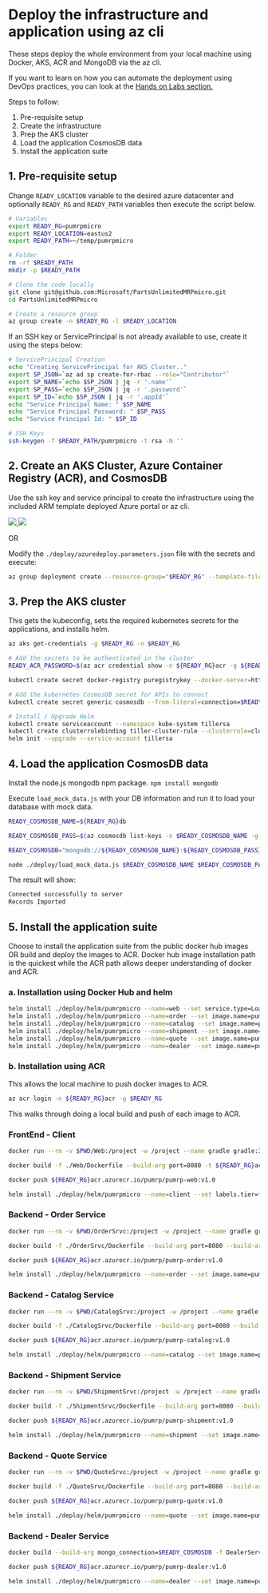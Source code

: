 # Deploy the infrastructure and application using az cli

These steps deploy the whole environment from your local machine using Docker, AKS, ACR and MongoDB via the az cli.

If you want to learn on how you can automate the deployment using DevOps practices, you can look at the [Hands on Labs section.](https://microsoft.github.io/PartsUnlimitedMRPmicro/hols/circleci.html)

Steps to follow:

1. Pre-requisite setup
2. Create the infrastructure
3. Prep the AKS cluster
4. Load the application CosmosDB data
5. Install the application suite

## 1. Pre-requisite setup

Change `READY_LOCATION` variable to the desired azure datacenter and optionally `READY_RG` and `READY_PATH` variables then execute the script below.

```bash
# Variables
export READY_RG=pumrpmicro
export READY_LOCATION=eastus2
export READY_PATH=~/temp/pumrpmicro

# Folder
rm -rf $READY_PATH
mkdir -p $READY_PATH

# Clone the code locally
git clone git@github.com:Microsoft/PartsUnlimitedMRPmicro.git
cd PartsUnlimitedMRPmicro

# Create a resource group
az group create -n $READY_RG -l $READY_LOCATION
```

If an SSH key or ServicePrincipal is not already available to use, create it using the steps below:

```bash
# ServicePrincipal Creation
echo "Creating ServicePrincipal for AKS Cluster.."
export SP_JSON=`az ad sp create-for-rbac --role="Contributor"`
export SP_NAME=`echo $SP_JSON | jq -r '.name'`
export SP_PASS=`echo $SP_JSON | jq -r '.password'`
export SP_ID=`echo $SP_JSON | jq -r '.appId'`
echo "Service Principal Name: " $SP_NAME
echo "Service Principal Password: " $SP_PASS
echo "Service Principal Id: " $SP_ID

# SSH Keys
ssh-keygen -f $READY_PATH/pumrpmicro -t rsa -N ''
```

## 2. Create an AKS Cluster, Azure Container Registry (ACR), and CosmosDB

Use the ssh key and service principal to create the infrastructure using the included ARM template deployed Azure portal or az cli.

<a href="https://portal.azure.com/#create/Microsoft.Template/uri/https://raw.githubusercontent.com/Microsoft/PartsUnlimitedMRPmicro/master/deploy/azuredeploy.json" target="_blank">
    <img src="http://azuredeploy.net/deploybutton.png"/>
</a>

<a href="http://armviz.io/#/?load=https://raw.githubusercontent.com/Microsoft/PartsUnlimitedMRPmicro/master/deploy/azuredeploy.json" target="_blank">
    <img src="http://armviz.io/visualizebutton.png"/>
</a>

OR

Modify the `./deploy/azuredeploy.parameters.json` file with the secrets and execute:

```bash
az group deployment create --resource-group="$READY_RG" --template-file ./deploy/azuredeploy.json --parameters @./deploy/azuredeploy.parameters.json
```

## 3. Prep the AKS cluster

This gets the kubeconfig, sets the required kubernetes secrets for the applications, and installs helm.

```bash
az aks get-credentials -g $READY_RG -n $READY_RG

# Add the secrets to be authenticated in the cluster
READY_ACR_PASSWORD=$(az acr credential show -n ${READY_RG}acr -g ${READY_RG} -o tsv --query 'passwords[0].value')

kubectl create secret docker-registry puregistrykey --docker-server=https://${READY_RG}acr.azurecr.io --docker-username=${READY_RG}acr --docker-password=$READY_ACR_PASSWORD --docker-email=$READY_RG@contoso.com

# Add the kubernetes CosmosDB secret for APIs to connect
kubectl create secret generic cosmosdb --from-literal=connection=$READY_COSMOSDB --from-literal=database=${READY_COSMOSDB_NAME}

# Install / Upgrade Helm
kubectl create serviceaccount --namespace kube-system tillersa
kubectl create clusterrolebinding tiller-cluster-rule --clusterrole=cluster-admin --serviceaccount=kube-system:tillersa
helm init --upgrade --service-account tillersa
```

## 4. Load the application CosmosDB data

Install the node.js mongodb npm package.
`npm install mongodb`

Execute `load_mock_data.js` with your DB information and run it to load your database with mock data.

```bash
READY_COSMOSDB_NAME=${READY_RG}db

READY_COSMOSDB_PASS=$(az cosmosdb list-keys -n $READY_COSMOSDB_NAME -g ${READY_RG} -o tsv --query 'primaryMasterKey')

READY_COSMOSDB="mongodb://${READY_COSMOSDB_NAME}:${READY_COSMOSDB_PASS}@${READY_COSMOSDB_NAME}.documents.azure.com:10255/${READY_COSMOSDB_NAME}?ssl=true&replicaSet=globaldb"

node ./deploy/load_mock_data.js $READY_COSMOSDB_NAME $READY_COSMOSDB_PASS
```

The result will show:

```bash
Connected successfully to server
Records Imported
```

## 5. Install the application suite

Choose to install the application suite from the public docker hub images OR build and deploy the images to ACR.  Docker hub image installation path is the quickest while the ACR path allows deeper understanding of docker and ACR.

### a. Installation using Docker Hub and helm

```bash
helm install ./deploy/helm/pumrpmicro --name=web --set service.type=LoadBalancer,image.name=pumrp-web,image.repository=microsoft
helm install ./deploy/helm/pumrpmicro --name=order --set image.name=pumrp-order,image.repository=microsoft
helm install ./deploy/helm/pumrpmicro --name=catalog --set image.name=pumrp-catalog,image.repository=microsoft
helm install ./deploy/helm/pumrpmicro --name=shipment --set image.name=pumrp-shipment,image.repository=microsoft
helm install ./deploy/helm/pumrpmicro --name=quote --set image.name=pumrp-quote,image.repository=microsoft
helm install ./deploy/helm/pumrpmicro --name=dealer --set image.name=pumrp-dealer,image.repository=microsoft
```

### b. Installation using ACR

This allows the local machine to push docker images to ACR.

```bash
az acr login -n ${READY_RG}acr -g $READY_RG
```

This walks through doing a local build and push of each image to ACR.

### FrontEnd - Client

```bash
docker run --rm -v $PWD/Web:/project -w /project --name gradle gradle:3.4.1-jdk8-alpine gradle build

docker build -f ./Web/Dockerfile --build-arg port=8080 -t ${READY_RG}acr.azurecr.io/pumrp/pumrp-web:v1.0 .

docker push ${READY_RG}acr.azurecr.io/pumrp/pumrp-web:v1.0

helm install ./deploy/helm/pumrpmicro --name=client --set labels.tier=frontend,service.type=LoadBalancer,image.name=pumrp-web,image.tag=v1.0,image.repository=${READY_RG}acr.azurecr.io/pumrp
```

### Backend - Order Service

```bash
docker run --rm -v $PWD/OrderSrvc:/project -w /project --name gradle gradle:3.4.1-jdk8-alpine gradle build

docker build -f ./OrderSrvc/Dockerfile --build-arg port=8080 --build-arg mongo_connection=$READY_COSMOSDB -t ${READY_RG}acr.azurecr.io/pumrp/pumrp-order:v1.0 .

docker push ${READY_RG}acr.azurecr.io/pumrp/pumrp-order:v1.0

helm install ./deploy/helm/pumrpmicro --name=order --set image.name=pumrp-order,image.tag=v1.0,image.repository=${READY_RG}acr.azurecr.io/pumrp
```

### Backend - Catalog Service

```bash
docker run --rm -v $PWD/CatalogSrvc:/project -w /project --name gradle gradle:3.4.1-jdk8-alpine gradle build

docker build -f ./CatalogSrvc/Dockerfile --build-arg port=8080 --build-arg mongo_connection=$READY_COSMOSDB -t ${READY_RG}acr.azurecr.io/pumrp/pumrp-catalog:v1.0 .

docker push ${READY_RG}acr.azurecr.io/pumrp/pumrp-catalog:v1.0

helm install ./deploy/helm/pumrpmicro --name=catalog --set image.name=pumrp-catalog,image.tag=v1.0,image.repository=${READY_RG}acr.azurecr.io/pumrp
```

### Backend - Shipment Service

```bash
docker run --rm -v $PWD/ShipmentSrvc:/project -w /project --name gradle gradle:3.4.1-jdk8-alpine gradle build

docker build -f ./ShipmentSrvc/Dockerfile --build-arg port=8080 --build-arg mongo_connection=$READY_COSMOSDB -t ${READY_RG}acr.azurecr.io/pumrp/pumrp-shipment:v1.0 .

docker push ${READY_RG}acr.azurecr.io/pumrp/pumrp-shipment:v1.0

helm install ./deploy/helm/pumrpmicro --name=shipment --set image.name=pumrp-shipment,image.tag=v1.0,image.repository=${READY_RG}acr.azurecr.io/pumrp
```

### Backend - Quote Service

```bash
docker run --rm -v $PWD/QuoteSrvc:/project -w /project --name gradle gradle:3.4.1-jdk8-alpine gradle build

docker build -f ./QuoteSrvc/Dockerfile --build-arg port=8080 --build-arg mongo_connection=$READY_COSMOSDB -t ${READY_RG}acr.azurecr.io/pumrp/pumrp-quote:v1.0 .

docker push ${READY_RG}acr.azurecr.io/pumrp/pumrp-quote:v1.0

helm install ./deploy/helm/pumrpmicro --name=quote --set image.name=pumrp-quote,image.tag=v1.0,image.repository=${READY_RG}acr.azurecr.io/pumrp
```

### Backend - Dealer Service

```bash
docker build --build-arg mongo_connection=$READY_COSMOSDB -f DealerService/Dockerfile -t ${READY_RG}acr.azurecr.io/pumrp/pumrp-dealer:v1.0 .

docker push ${READY_RG}acr.azurecr.io/pumrp/pumrp-dealer:v1.0

helm install ./deploy/helm/pumrpmicro --name=dealer --set image.name=pumrp-dealer,image.tag=v1.0,image.repository=${READY_RG}acr.azurecr.io/pumrp
```
